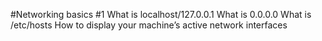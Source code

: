 #Networking basics #1
What is localhost/127.0.0.1
What is 0.0.0.0
What is /etc/hosts
How to display your machine’s active network interfaces
